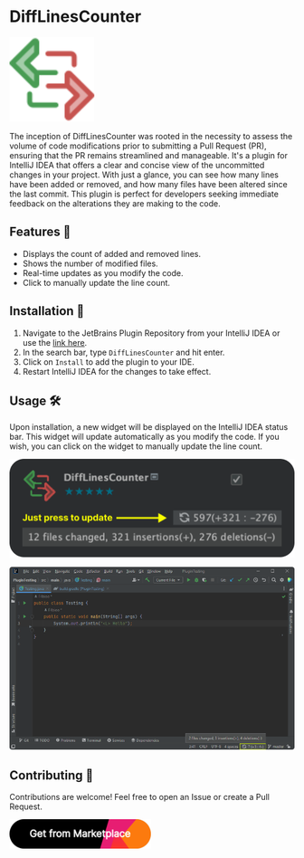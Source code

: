 <!-- start description -->
# DiffLinesCounter

<img src="src/main/resources/META-INF/pluginIcon.svg" width="150" alt="Plugin icon"/>

The inception of DiffLinesCounter was rooted in the necessity to assess the volume of code modifications prior to submitting a Pull Request (PR), ensuring that the PR remains streamlined and manageable. It's a plugin for IntelliJ IDEA that offers a clear and concise view of the uncommitted changes in your project. With just a glance, you can see how many lines have been added or removed, and how many files have been altered since the last commit. This plugin is perfect for developers seeking immediate feedback on the alterations they are making to the code.

## Features 🚀

- Displays the count of added and removed lines.
- Shows the number of modified files.
- Real-time updates as you modify the code.
- Click to manually update the line count.

## Installation 🔧

1. Navigate to the JetBrains Plugin Repository from your IntelliJ IDEA or use the [link here](https://plugins.jetbrains.com/plugin/22879).
2. In the search bar, type `DiffLinesCounter` and hit enter.
3. Click on `Install` to add the plugin to your IDE.
4. Restart IntelliJ IDEA for the changes to take effect.

## Usage 🛠️

Upon installation, a new widget will be displayed on the IntelliJ IDEA status bar. This widget will update automatically as you modify the code. If you wish, you can click on the widget to manually update the line count.

![frame.png](images/frame.png)

<img src="images/ide.png" alt="frame" width="700"/>

## Contributing 🤝

Contributions are welcome! Feel free to open an Issue or create a Pull Request.

<a href='https://plugins.jetbrains.com/plugin/22879'>
  <img alt='Get from Marketplace' src='images/button.svg' width='250'/>
</a>
<!-- end description -->
